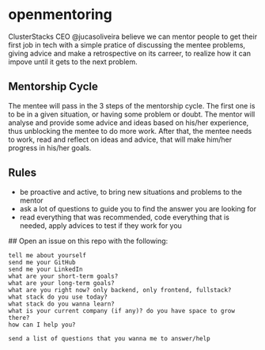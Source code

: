 # openmentoring

ClusterStacks CEO @jucasoliveira believe we can mentor people to get their first job in tech with a simple pratice of discussing the mentee problems, giving advice and make a retrospective on its carreer, to realize how it can impove until it gets to the next problem.

## Mentorship Cycle
The mentee will pass in the 3 steps of the mentorship cycle. The first one is to be in a given situation, or having some problem or doubt.
The mentor will analyse and provide some advice and ideas based on his/her experience, thus unblocking the mentee to do more work.
After that, the mentee needs to work, read and reflect on ideas and advice, that will make him/her progress in his/her goals.

## Rules
- be proactive and active, to bring new situations and problems to the mentor
- ask a lot of questions to guide you to find the answer you are looking for
- read everything that was recommended, code everything that is needed, apply advices to test if they work for you

## Open an issue on this repo with the following:
```
tell me about yourself
send me your GitHub
send me your LinkedIn
what are your short-term goals?
what are your long-term goals?
what are you right now? only backend, only frontend, fullstack?
what stack do you use today?
what stack do you wanna learn?
what is your current company (if any)? do you have space to grow there?
how can I help you?

send a list of questions that you wanna me to answer/help
```
